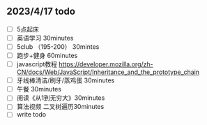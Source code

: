 ## 2023/4/17 todo
- [ ] 5点起床
- [ ] 英语学习 30minutes
- [ ] 5club （195-200） 30mintes
- [ ] 跑步+健身 60minutes
- [ ] javascript教程 https://developer.mozilla.org/zh-CN/docs/Web/JavaScript/Inheritance_and_the_prototype_chain
- [ ] 牙线棒清洁/刷牙/蒸鸡蛋 30minutes
- [ ] 午餐 30minutes
- [ ] 阅读《从1到无穷大》30minutes
- [ ] 算法视频 二叉树遍历30minutes
- [ ] write todo